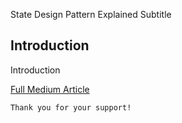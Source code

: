 State Design Pattern Explained
Subtitle

## Introduction
Introduction

[Full Medium Article](https://medium.com/@fedcal)


```
Thank you for your support!
```
